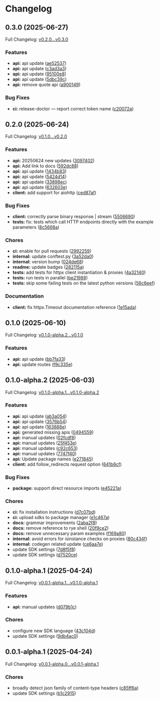 # Changelog

## 0.3.0 (2025-06-27)

Full Changelog: [v0.2.0...v0.3.0](https://github.com/dinaricrypto/dinari-api-sdk-python/compare/v0.2.0...v0.3.0)

### Features

* **api:** api update ([ae52537](https://github.com/dinaricrypto/dinari-api-sdk-python/commit/ae5253773516747852d3793dd340bf0c456104cc))
* **api:** api update ([c3ad3a3](https://github.com/dinaricrypto/dinari-api-sdk-python/commit/c3ad3a3a70e29f7f1b2515053b6cf239f3a317ce))
* **api:** api update ([95100e8](https://github.com/dinaricrypto/dinari-api-sdk-python/commit/95100e808c6f862e1ac9dae91e8205067800dc4c))
* **api:** api update ([5dbc39c](https://github.com/dinaricrypto/dinari-api-sdk-python/commit/5dbc39c860970cdd6506c38b18c14063ecffec7e))
* **api:** remove quote api ([a900149](https://github.com/dinaricrypto/dinari-api-sdk-python/commit/a900149713273507525e3c5b6da11f3bb12cbde3))


### Bug Fixes

* **ci:** release-doctor — report correct token name ([c20072a](https://github.com/dinaricrypto/dinari-api-sdk-python/commit/c20072acf3ecbe32d58773f96b7edfb951c6420e))

## 0.2.0 (2025-06-24)

Full Changelog: [v0.1.0...v0.2.0](https://github.com/dinaricrypto/dinari-api-sdk-python/compare/v0.1.0...v0.2.0)

### Features

* **api:** 20250624 new updates ([3097402](https://github.com/dinaricrypto/dinari-api-sdk-python/commit/3097402e70929580ab8d7c9c49f96c16eda8fcde))
* **api:** Add link to docs ([592dc88](https://github.com/dinaricrypto/dinari-api-sdk-python/commit/592dc88ef6831a841e00e41cf9fdb4b9d1ac3b0a))
* **api:** api update ([1434b83](https://github.com/dinaricrypto/dinari-api-sdk-python/commit/1434b8339761282b1503b352e81ef5fd82199eab))
* **api:** api update ([5424d14](https://github.com/dinaricrypto/dinari-api-sdk-python/commit/5424d148109eaabbb02cac8dac27c3f460dcc780))
* **api:** api update ([33898ec](https://github.com/dinaricrypto/dinari-api-sdk-python/commit/33898ecd7d19336ee33d72148c3e0185082437a8))
* **api:** api update ([632603e](https://github.com/dinaricrypto/dinari-api-sdk-python/commit/632603ee5e21a39dc8d9c3587b9b8823b644cb54))
* **client:** add support for aiohttp ([ced87af](https://github.com/dinaricrypto/dinari-api-sdk-python/commit/ced87af0a491995f7d57f6865cda004274362527))


### Bug Fixes

* **client:** correctly parse binary response | stream ([5506690](https://github.com/dinaricrypto/dinari-api-sdk-python/commit/550669035d85b3b88f1f0282a0469249b7fed649))
* **tests:** fix: tests which call HTTP endpoints directly with the example parameters ([8c5668a](https://github.com/dinaricrypto/dinari-api-sdk-python/commit/8c5668a56280d1401371cafb0b565fa4f3a8d3b6))


### Chores

* **ci:** enable for pull requests ([2992259](https://github.com/dinaricrypto/dinari-api-sdk-python/commit/29922591544a80efaf20906af05e22dbda8d2dfd))
* **internal:** update conftest.py ([3a52da0](https://github.com/dinaricrypto/dinari-api-sdk-python/commit/3a52da00238097e55464bd1417760f3a8c2dfb00))
* **internal:** version bump ([024de68](https://github.com/dinaricrypto/dinari-api-sdk-python/commit/024de6899a8f86c30c2b017d8159532087636bf0))
* **readme:** update badges ([282115a](https://github.com/dinaricrypto/dinari-api-sdk-python/commit/282115a18021e383caf34584b2a98cea7d1ce077))
* **tests:** add tests for httpx client instantiation & proxies ([4a32140](https://github.com/dinaricrypto/dinari-api-sdk-python/commit/4a32140d75804b0fc53ef6de6a11a9c0d6cab966))
* **tests:** run tests in parallel ([be21988](https://github.com/dinaricrypto/dinari-api-sdk-python/commit/be2198817a2e6adaa4a902c529ec354a305445f8))
* **tests:** skip some failing tests on the latest python versions ([56c6eef](https://github.com/dinaricrypto/dinari-api-sdk-python/commit/56c6eef2aa965bed4c327fcb85d359c99b210c42))


### Documentation

* **client:** fix httpx.Timeout documentation reference ([1e15ada](https://github.com/dinaricrypto/dinari-api-sdk-python/commit/1e15adaa615898b48208826120bcc998aee04830))

## 0.1.0 (2025-06-10)

Full Changelog: [v0.1.0-alpha.2...v0.1.0](https://github.com/dinaricrypto/dinari-api-sdk-python/compare/v0.1.0-alpha.2...v0.1.0)

### Features

* **api:** api update ([bb7fa33](https://github.com/dinaricrypto/dinari-api-sdk-python/commit/bb7fa33e700623404d6d0d4cc9e3c7027aafe396))
* **api:** update routes ([f9c335e](https://github.com/dinaricrypto/dinari-api-sdk-python/commit/f9c335e6702c11124e0522953feab3f864e1f166))

## 0.1.0-alpha.2 (2025-06-03)

Full Changelog: [v0.1.0-alpha.1...v0.1.0-alpha.2](https://github.com/dinaricrypto/dinari-api-sdk-python/compare/v0.1.0-alpha.1...v0.1.0-alpha.2)

### Features

* **api:** api update ([ab3a054](https://github.com/dinaricrypto/dinari-api-sdk-python/commit/ab3a0549f0deac42a50c46f4286f5202f2a486ea))
* **api:** api update ([3576b54](https://github.com/dinaricrypto/dinari-api-sdk-python/commit/3576b547e91a66d4cac5c39fee16b6eefbb4ff6f))
* **api:** api update ([163888e](https://github.com/dinaricrypto/dinari-api-sdk-python/commit/163888e6435fd69d12a0f47279cc07be824e2226))
* **api:** generated missing apis ([0494559](https://github.com/dinaricrypto/dinari-api-sdk-python/commit/049455933a8ac828b9e7e7da0f534eadaa9881b2))
* **api:** manual updates ([02fcdf8](https://github.com/dinaricrypto/dinari-api-sdk-python/commit/02fcdf880cf769f6b0751d99413ac410b1d68b93))
* **api:** manual updates ([25f453e](https://github.com/dinaricrypto/dinari-api-sdk-python/commit/25f453ed7ad5503c66b10210ad66e7212ad655f9))
* **api:** manual updates ([c92c653](https://github.com/dinaricrypto/dinari-api-sdk-python/commit/c92c653edffda5d5c21338a170ce0c5d88f7a12f))
* **api:** manual updates ([7747f40](https://github.com/dinaricrypto/dinari-api-sdk-python/commit/7747f409dec7e0413f4ea3ef9a1f1263fd22584e))
* **api:** Update package names ([e271845](https://github.com/dinaricrypto/dinari-api-sdk-python/commit/e271845058c49af96d5fcacf83def81285b16421))
* **client:** add follow_redirects request option ([641b6cf](https://github.com/dinaricrypto/dinari-api-sdk-python/commit/641b6cf6f3a21ff8f9ef13cec6fd2d383638760e))


### Bug Fixes

* **package:** support direct resource imports ([e45221a](https://github.com/dinaricrypto/dinari-api-sdk-python/commit/e45221a135f5ed926014779fa288caef8fdb5018))


### Chores

* **ci:** fix installation instructions ([d7c07bd](https://github.com/dinaricrypto/dinari-api-sdk-python/commit/d7c07bd12f5ed2e574728fe123848c6eb2d7b95a))
* **ci:** upload sdks to package manager ([e1c467a](https://github.com/dinaricrypto/dinari-api-sdk-python/commit/e1c467a6471f67d63114c5bb055f2aa924a17f31))
* **docs:** grammar improvements ([2aba2f8](https://github.com/dinaricrypto/dinari-api-sdk-python/commit/2aba2f8809a802fc560f8b298cc93a7d02cfaad1))
* **docs:** remove reference to rye shell ([20f9ce2](https://github.com/dinaricrypto/dinari-api-sdk-python/commit/20f9ce287d995d1a99e84614b5a39227973923e7))
* **docs:** remove unnecessary param examples ([f169a80](https://github.com/dinaricrypto/dinari-api-sdk-python/commit/f169a806fbc7cb62017e85d374231c9a2833527b))
* **internal:** avoid errors for isinstance checks on proxies ([80c434f](https://github.com/dinaricrypto/dinari-api-sdk-python/commit/80c434ffb38ee5f925518650383958409ebfbb8c))
* **internal:** codegen related update ([ce6aa7e](https://github.com/dinaricrypto/dinari-api-sdk-python/commit/ce6aa7eab91e9b9184370e5cae3628ddf1a7e334))
* update SDK settings ([7d8f5f8](https://github.com/dinaricrypto/dinari-api-sdk-python/commit/7d8f5f8d6bae2f3e11f31820e834c59595e28e8a))
* update SDK settings ([d7520ce](https://github.com/dinaricrypto/dinari-api-sdk-python/commit/d7520cead17e74b21a91b45d8126c797b9409915))

## 0.1.0-alpha.1 (2025-04-24)

Full Changelog: [v0.0.1-alpha.1...v0.1.0-alpha.1](https://github.com/dinaricrypto/dinari-api-sdk-python/compare/v0.0.1-alpha.1...v0.1.0-alpha.1)

### Features

* **api:** manual updates ([d079b1c](https://github.com/dinaricrypto/dinari-api-sdk-python/commit/d079b1ce2153de5c0b79f44a8bc502c379a1e749))


### Chores

* configure new SDK language ([43c104d](https://github.com/dinaricrypto/dinari-api-sdk-python/commit/43c104d3bddfb634400260485be4ba44e327c2f6))
* update SDK settings ([9db4ac0](https://github.com/dinaricrypto/dinari-api-sdk-python/commit/9db4ac0e4c5c310d4f65aea5dc81260f99bba413))

## 0.0.1-alpha.1 (2025-04-24)

Full Changelog: [v0.0.1-alpha.0...v0.0.1-alpha.1](https://github.com/dinaricrypto/dinari-api-sdk-python/compare/v0.0.1-alpha.0...v0.0.1-alpha.1)

### Chores

* broadly detect json family of content-type headers ([c85ff6a](https://github.com/dinaricrypto/dinari-api-sdk-python/commit/c85ff6a1b9ca1bd559d4c0b8acde42d4036da7a1))
* update SDK settings ([b1c2915](https://github.com/dinaricrypto/dinari-api-sdk-python/commit/b1c2915a1de667210001a2ef0e2da981f38175c6))
